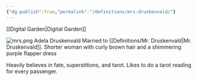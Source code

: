 ```yaml
---
{"dg-publish":true,"permalink":"/definitions/mrs-druskenvald/"}
---
```



[[Digital Garden\|Digital Garden]]

![mrs.png](/img/user/images/mrs.png)
Adela Druskenvald
Married to [[Definitions/Mr. Druskenvald\|Mr. Druskenvald]]. 
Shorter woman with curly brown hair and a shimmering purple flapper dress

Heavily believes in fate, superstitions, and tarot. Likes to do a tarot reading for every passenger.